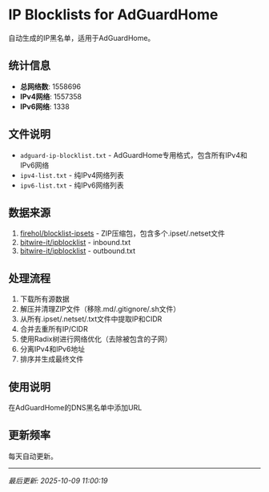 # IP Blocklists for AdGuardHome

自动生成的IP黑名单，适用于AdGuardHome。

## 统计信息

- **总网络数**: 1558696
- **IPv4网络**: 1557358
- **IPv6网络**: 1338

## 文件说明

- `adguard-ip-blocklist.txt` - AdGuardHome专用格式，包含所有IPv4和IPv6网络
- `ipv4-list.txt` - 纯IPv4网络列表  
- `ipv6-list.txt` - 纯IPv6网络列表

## 数据来源

1. [firehol/blocklist-ipsets](https://github.com/firehol/blocklist-ipsets) - ZIP压缩包，包含多个.ipset/.netset文件
2. [bitwire-it/ipblocklist](https://github.com/bitwire-it/ipblocklist) - inbound.txt
3. [bitwire-it/ipblocklist](https://github.com/bitwire-it/ipblocklist) - outbound.txt

## 处理流程

1. 下载所有源数据
2. 解压并清理ZIP文件（移除.md/.gitignore/.sh文件）
3. 从所有.ipset/.netset/.txt文件中提取IP和CIDR
4. 合并去重所有IP/CIDR
5. 使用Radix树进行网络优化（去除被包含的子网）
6. 分离IPv4和IPv6地址
7. 排序并生成最终文件

## 使用说明

在AdGuardHome的DNS黑名单中添加URL

## 更新频率

每天自动更新。

---

*最后更新: 2025-10-09 11:00:19*
